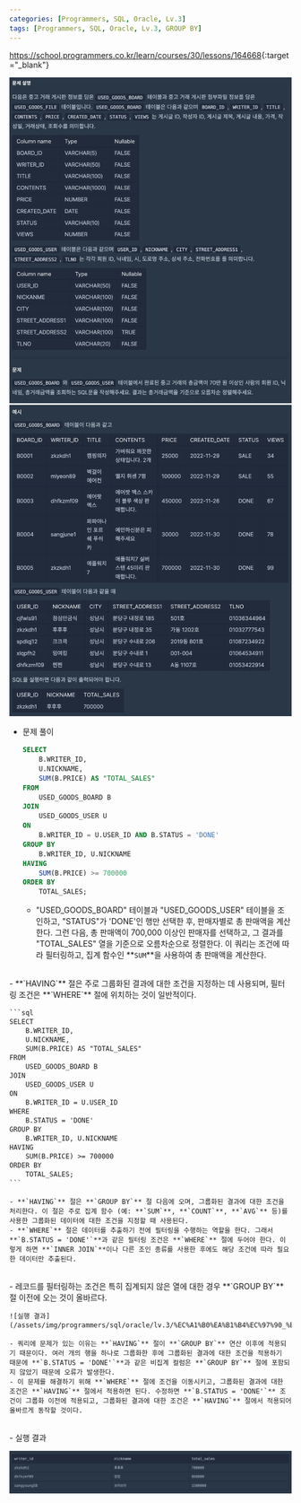 ```yaml
---
categories: [Programmers, SQL, Oracle, Lv.3]
tags: [Programmers, SQL, Oracle, Lv.3, GROUP BY] 
---
```


<https://school.programmers.co.kr/learn/courses/30/lessons/164668>{:target="_blank"}

![문제](/assets/img/programmers/sql/oracle/lv.3/%EC%A1%B0%EA%B1%B4%EC%97%90_%EB%A7%9E%EB%8A%94_%EC%82%AC%EC%9A%A9%EC%9E%90%EC%99%80_%EC%B4%9D_%EA%B1%B0%EB%9E%98%EA%B8%88%EC%95%A1_%EC%A1%B0%ED%9A%8C%ED%95%98%EA%B8%B0(1).png)
![문제](/assets/img/programmers/sql/oracle/lv.3/%EC%A1%B0%EA%B1%B4%EC%97%90_%EB%A7%9E%EB%8A%94_%EC%82%AC%EC%9A%A9%EC%9E%90%EC%99%80_%EC%B4%9D_%EA%B1%B0%EB%9E%98%EA%B8%88%EC%95%A1_%EC%A1%B0%ED%9A%8C%ED%95%98%EA%B8%B0(2).png)

- 문제 풀이
    
    ```sql
    SELECT
        B.WRITER_ID,
        U.NICKNAME,
        SUM(B.PRICE) AS "TOTAL_SALES"
    FROM
        USED_GOODS_BOARD B
    JOIN
        USED_GOODS_USER U
    ON
        B.WRITER_ID = U.USER_ID AND B.STATUS = 'DONE'
    GROUP BY
        B.WRITER_ID, U.NICKNAME
    HAVING
        SUM(B.PRICE) >= 700000
    ORDER BY
        TOTAL_SALES;
    ```
    
    - "USED_GOODS_BOARD" 테이블과 "USED_GOODS_USER" 테이블을 조인하고, "STATUS"가 'DONE'인 행만 선택한 후, 판매자별로 총 판매액을 계산한다. 그런 다음, 총 판매액이 700,000 이상인 판매자를 선택하고, 그 결과를 "TOTAL_SALES" 열을 기준으로 오름차순으로 정렬한다. 이 쿼리는 조건에 따라 필터링하고, 집계 함수인 **`SUM`**을 사용하여 총 판매액을 계산한다.


<br>
- **`HAVING`** 절은 주로 그룹화된 결과에 대한 조건을 지정하는 데 사용되며, 필터링 조건은 **`WHERE`** 절에 위치하는 것이 일반적이다.
    
    ```sql
    SELECT 
        B.WRITER_ID, 
        U.NICKNAME, 
        SUM(B.PRICE) AS "TOTAL_SALES"
    FROM 
        USED_GOODS_BOARD B
    JOIN 
        USED_GOODS_USER U
    ON 
        B.WRITER_ID = U.USER_ID
    WHERE 
        B.STATUS = 'DONE'
    GROUP BY 
        B.WRITER_ID, U.NICKNAME
    HAVING 
        SUM(B.PRICE) >= 700000
    ORDER BY 
        TOTAL_SALES;
    ```
    
    - **`HAVING`** 절은 **`GROUP BY`** 절 다음에 오며, 그룹화된 결과에 대한 조건을 처리한다. 이 절은 주로 집계 함수 (예: **`SUM`**, **`COUNT`**, **`AVG`** 등)를 사용한 그룹화된 데이터에 대한 조건을 지정할 때 사용된다.
    - **`WHERE`** 절은 데이터를 추출하기 전에 필터링을 수행하는 역할을 한다. 그래서 **`B.STATUS = 'DONE'`**과 같은 필터링 조건은 **`WHERE`** 절에 두어야 한다. 이렇게 하면 **`INNER JOIN`**이나 다른 조인 종류를 사용한 후에도 해당 조건에 따라 필요한 데이터만 추출된다.


<br>
- 레코드를 필터링하는 조건은 특히 집계되지 않은 열에 대한 경우 **`GROUP BY`** 절 이전에 오는 것이 올바르다.
    
    ![실행 결과](/assets/img/programmers/sql/oracle/lv.3/%EC%A1%B0%EA%B1%B4%EC%97%90_%EB%A7%9E%EB%8A%94_%EC%82%AC%EC%9A%A9%EC%9E%90%EC%99%80_%EC%B4%9D_%EA%B1%B0%EB%9E%98%EA%B8%88%EC%95%A1_%EC%A1%B0%ED%9A%8C%ED%95%98%EA%B8%B0(4).png)
    
    - 쿼리에 문제가 있는 이유는 **`HAVING`** 절이 **`GROUP BY`** 연산 이후에 적용되기 때문이다. 여러 개의 행을 하나로 그룹화한 후에 그룹화된 결과에 대한 조건을 적용하기 때문에 **`B.STATUS = 'DONE'`**과 같은 비집계 컬럼은 **`GROUP BY`** 절에 포함되지 않았기 때문에 오류가 발생한다.
    - 이 문제를 해결하기 위해 **`WHERE`** 절에 조건을 이동시키고, 그룹화된 결과에 대한 조건은 **`HAVING`** 절에서 적용하면 된다. 수정하면 **`B.STATUS = 'DONE'`** 조건이 그룹화 이전에 적용되고, 그룹화된 결과에 대한 조건은 **`HAVING`** 절에서 적용되어 올바르게 동작할 것이다.

<br>
- 실행 결과

![실행 결과](/assets/img/programmers/sql/oracle/lv.3/%EC%A1%B0%EA%B1%B4%EC%97%90_%EB%A7%9E%EB%8A%94_%EC%82%AC%EC%9A%A9%EC%9E%90%EC%99%80_%EC%B4%9D_%EA%B1%B0%EB%9E%98%EA%B8%88%EC%95%A1_%EC%A1%B0%ED%9A%8C%ED%95%98%EA%B8%B0(3).png)
